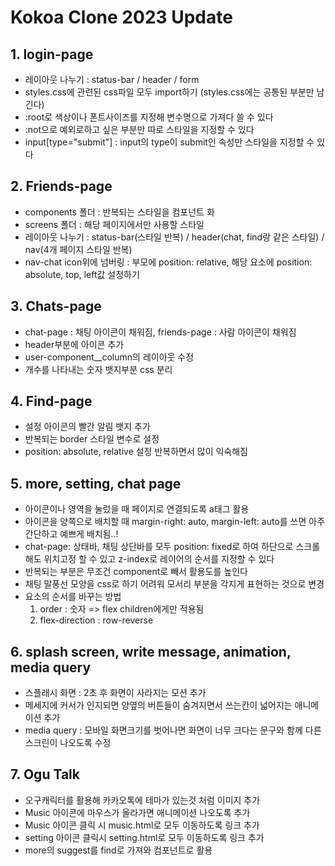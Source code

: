 # Kokoa Clone 2023 Update

## 1. login-page

- 레이아웃 나누기 : status-bar / header / form
- styles.css에 관련된 css파일 모두 import하기 (styles.css에는 공통된 부분만 남긴다)
- :root로 색상이나 폰트사이즈를 지정해 변수명으로 가져다 쓸 수 있다
- :not으로 예외로하고 싶은 부분만 따로 스타일을 지정할 수 있다
- input[type="submit"] : input의 type이 submit인 속성만 스타일을 지정할 수 있다

## 2. Friends-page

- components 폴더 : 반복되는 스타일을 컴포넌트 화
- screens 폴더 : 해당 페이지에서만 사용할 스타일
- 레이아웃 나누기 : status-bar(스타일 반복) / header(chat, find랑 같은 스타일) / nav(4개 페이지 스타일 반복)
- nav-chat icon위에 넘버링 : 부모에 position: relative, 해당 요소에 position: absolute, top, left값 설정하기

## 3. Chats-page

- chat-page : 채팅 아이콘이 채워짐, friends-page : 사람 아이콘이 채워짐
- header부분에 아이콘 추가
- user-component__column의 레이아웃 수정
- 개수를 나타내는 숫자 뱃지부분 css 분리

## 4. Find-page

- 설정 아이콘의 빨간 알림 뱃지 추가
- 반복되는 border 스타일 변수로 설정
- position: absolute, relative 설정 반복하면서 많이 익숙해짐

## 5. more, setting, chat page

- 아이콘이나 영역을 눌렀을 때 페이지로 연결되도록 a태그 활용
- 아이콘을 양쪽으로 배치할 때 margin-right: auto, margin-left: auto를 쓰면 아주 간단하고 예쁘게 배치됨..!
- chat-page: 상태바, 채팅 상단바를 모두 position: fixed로 하여 하단으로 스크롤해도 위치고정 할 수 있고 z-index로 레이어의 순서를 지정할 수 있다
- 반복되는 부분은 무조건 component로 빼서 활용도를 높인다
- 채팅 말풍선 모양을 css로 하기 어려워 모서리 부분을 각지게 표현하는 것으로 변경
- 요소의 순서를 바꾸는 방법
  1) order : 숫자 => flex children에게만 적용됨
  2) flex-direction : row-reverse

## 6. splash screen, write message, animation, media query
- 스플래시 화면 : 2초 후 화면이 사라지는 모션 추가
- 메세지에 커서가 인지되면 양옆의 버튼들이 숨겨지면서 쓰는칸이 넓어지는 애니메이션 추가
- media query : 모바일 화면크기를 벗어나면 화면이 너무 크다는 문구와 함께 다른 스크린이 나오도록 수정

## 7. Ogu Talk
- 오구캐릭터를 활용해 카카오톡에 테마가 있는것 처럼 이미지 추가
- Music 아이콘에 마우스가 올라가면 애니메이션 나오도록 추가
- Music 아이콘 클릭 시 music.html로 모두 이동하도록 링크 추가
- setting 아이콘 클릭시 setting.html로 모두 이동하도록 링크 추가
- more의 suggest를 find로 가져와 컴포넌트로 활용